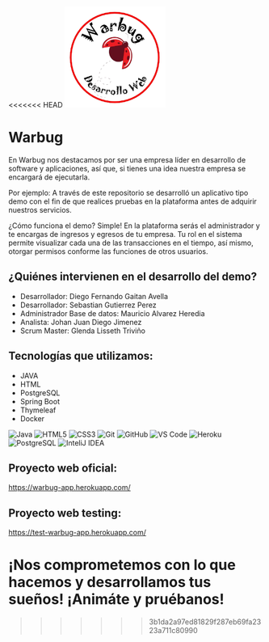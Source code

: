 
<<<<<<< HEAD
<img  src="https://raw.githubusercontent.com/Warbug-MisionTic/Warbug/development/src/main/resources/static/Img/Warbug.png" width="200" height="200"> 

# Warbug

En Warbug nos destacamos por ser una empresa líder en desarrollo de software y aplicaciones, así que, si tienes una idea nuestra empresa se encargará de ejecutarla.

Por ejemplo: A través de este repositorio se desarrolló un aplicativo tipo demo con el fin de que realices pruebas en la plataforma antes de adquirir nuestros servicios.

¿Cómo funciona el demo? Simple! En la plataforma serás el administrador y te encargas de ingresos y egresos de tu empresa. Tu rol en el sistema permite visualizar cada una de las transacciones en el tiempo, así mismo, otorgar permisos conforme las funciones de otros usuarios.

## ¿Quiénes intervienen en el desarrollo del demo?

- Desarrollador: Diego Fernando Gaitan Avella
- Desarrollador: Sebastian Gutierrez Perez
- Administrador Base de datos: Mauricio Alvarez Heredia
- Analista: Johan Juan Diego Jimenez
- Scrum Master: Glenda Lisseth Triviño

## Tecnologías que utilizamos:

- JAVA
- HTML
- PostgreSQL
- Spring Boot
- Thymeleaf
- Docker

![Java](http://img.shields.io/badge/-Java-5B4638?style=flat-square&logo=java&logoColor=ffffff)
![HTML5](https://img.shields.io/badge/-HTML5-%23E44D27?style=flat-square&logo=html5&logoColor=ffffff)
![CSS3](https://img.shields.io/badge/-CSS3-%231572B6?style=flat-square&logo=css3)
![Git](https://img.shields.io/badge/-Git-%23F05032?style=flat-square&logo=git&logoColor=%23ffffff)
![GitHub](https://img.shields.io/badge/-GitHub-181717?style=flat-square&logo=github)
![VS Code](http://img.shields.io/badge/-VS%20Code-007ACC?style=flat-square&logo=visual-studio-code&logoColor=ffffff)
![Heroku](https://img.shields.io/badge/Heroku-430098?style=flat-square&logo=heroku&logoColorr=ffffff)
![PostgreSQL](https://img.shields.io/badge/PostgreSQL-316192?style=flat-square&logo=postgresql&logoColor=white)
![InteliJ IDEA](https://img.shields.io/badge/IntelliJ_IDEA-000000.svg?style=flat-square&logo=intellij-idea&logoColor=white)


## Proyecto web oficial:

https://warbug-app.herokuapp.com/

## Proyecto web testing:
https://test-warbug-app.herokuapp.com/

¡Nos comprometemos con lo que hacemos y desarrollamos tus sueños! ¡Animáte y pruébanos!
=======
>>>>>>> 3b1da2a97ed81829f287eb69fa2323a711c80990
